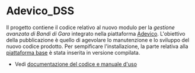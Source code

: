 # Adevico_DSS
Il progetto contiene il codice relativo al nuovo modulo per la _gestione avanzata di Bandi di Gara_ integrato nella piattaforma [Adevico](https://github.com/EdutechSRL/Adevico). L'obiettivo della pubblicazione è quello di agevolare lo manutenzione e lo sviluppo del nuovo codice prodotto. Per sempificare l'installazione, la parte relativa alla [piattaforma base](https://github.com/EdutechSRL/Adevico) è stata inserita in versione compilata.

* Vedi [documentazione del codice e manuale d'uso](https://github.com/EdutechSRL/Adevico_DSS/tree/master/Documentation/CodeDocumentation/Documentation)



